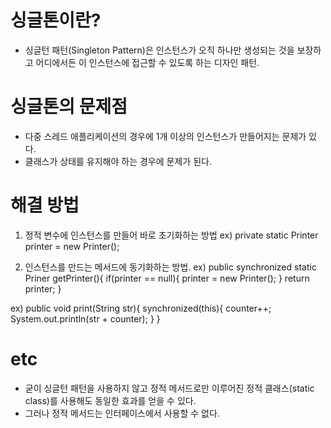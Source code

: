 # 싱글톤이란?
- 싱글턴 패턴(Singleton Pattern)은 인스턴스가 오직 하나만 생성되는 것을 보장하고 어디에서든 이 인스턴스에 접근할 수 있도록 하는 디자인 패턴.

# 싱글톤의 문제점
- 다중 스레드 애플리케이션의 경우에 1개 이상의 인스턴스가 만들어지는 문제가 있다.
- 클래스가 상태를 유지해야 하는 경우에 문제가 된다.

# 해결 방법
1. 정적 변수에 인스턴스를 만들어 바로 초기화하는 방법
ex) private static Printer printer = new Printer();

2. 인스턴스를 만드는 메서드에 동기화하는 방법.
ex) public synchronized static Priner getPrinter(){
 if(printer == null){
  printer = new Printer();
 }
 return printer;
}

ex) public void print(String str){
 synchronized(this){
  counter++;
  System.out.println(str + counter);
 }
}

# etc
- 굳이 싱글턴 패턴을 사용하지 않고 정적 메서드로만 이루어진 정적 클래스(static class)를 사용해도 동일한 효과를 얻을 수 있다.
- 그러나 정적 메서드는 인터페이스에서 사용할 수 없다.
